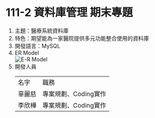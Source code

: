 # 111-2 資料庫管理 期末專題
1. 主題：醫療系統資料庫
2. 特色：期望能為一家醫院提供多元功能整合使用的資料庫
4. 開發語言：MySQL
5. ER Model <br>
![E-R Model](https://github.com/tzuuuu/hospital/assets/116798227/4f4ddc4c-e45c-4c60-9819-e6fe605c7935) <br>
6. 開發人員
    <table>
      <tr>
          <td>名字</td>
          <td>職務</td>
      </tr>
      <tr>
          <td>辜麗慈</td>
          <td>專案規劃、Coding實作</td>
      </tr>
      <tr>
          <td>李欣樺</td>
          <td>專案規劃、Coding實作</td>
      </tr>
    </table>
